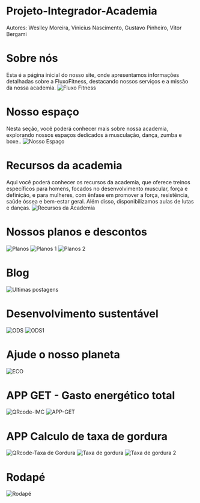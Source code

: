 # Projeto-Integrador-Academia
Autores: Weslley Moreira, Vinicius Nascimento, Gustavo Pinheiro, Vitor Bergami



# Sobre nós 
Esta é a página inicial do nosso site, onde apresentamos informações detalhadas sobre a FluxoFitness, destacando nossos serviços e a missão da nossa academia.
![Fluxo Fitness](https://github.com/wesp1201/Projeto-Integrador---Academia/blob/main/img-readme/1.png)



# Nosso espaço
Nesta seção, você poderá conhecer mais sobre nossa academia, explorando nossos espaços dedicados à musculação, dança, zumba e boxe..
![Nosso Espaço](https://github.com/wesp1201/Projeto-Integrador---Academia/blob/main/img-readme/2.png)



# Recursos da academia
Aqui você poderá conhecer os recursos da academia, que oferece treinos específicos para homens, focados no desenvolvimento muscular, força e definição, e para mulheres, com ênfase em promover a força, resistência, saúde óssea e bem-estar geral. Além disso, disponibilizamos aulas de lutas e danças.
![Recursos da Academia](https://github.com/wesp1201/Projeto-Integrador---Academia/blob/main/img-readme/3.png)



# Nossos planos e descontos
![Planos](https://github.com/wesp1201/Projeto-Integrador---Academia/blob/main/img-readme/4.png)
![Planos 1](https://github.com/wesp1201/Projeto-Integrador---Academia/blob/main/img-readme/plano.png)
![Planos 2](https://github.com/wesp1201/Projeto-Integrador---Academia/blob/main/img-readme/plano2.png)



# Blog
![Ultimas postagens](https://github.com/wesp1201/Projeto-Integrador---Academia/blob/main/img-readme/5.png)



# Desenvolvimento sustentável
![ODS](https://github.com/wesp1201/Projeto-Integrador---Academia/blob/main/img-readme/6.png)
![ODS1](https://github.com/wesp1201/Projeto-Integrador---Academia/blob/main/img-readme/7.png)



# Ajude o nosso planeta
![ECO](https://github.com/wesp1201/Projeto-Integrador---Academia/blob/main/img-readme/8.png)



# APP GET - Gasto energético total
![QRcode-IMC](https://github.com/wesp1201/Projeto-Integrador---Academia/blob/main/img-readme/9.png)
![APP-GET]()



# APP Calculo de taxa de gordura
![QRcode-Taxa de Gordura](https://github.com/wesp1201/Projeto-Integrador---Academia/blob/main/img-readme/app-taxa.png)
![Taxa de gordura](https://github.com/wesp1201/Projeto-Integrador---Academia/blob/main/img-readme/TaxadeGordura.png)
![Taxa de gordura 2](https://github.com/wesp1201/Projeto-Integrador---Academia/blob/main/img-readme/TaxadeGordura2.png)



# Rodapé
![Rodapé](https://github.com/wesp1201/Projeto-Integrador---Academia/blob/main/img-readme/rodape.png)




